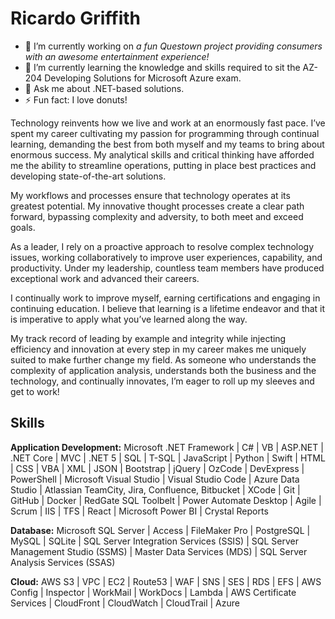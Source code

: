 # Ricardo Griffith

<!--
**lbrgriffith/lbrgriffith** is a ✨ _special_ ✨ repository because its `README.md` (this file) appears on your GitHub profile.

Here are some ideas to get you started:
-->
- 🔭 I’m currently working on <em>a fun Questown project providing consumers with an awesome entertainment experience!</em>
- 🌱 I’m currently learning  the knowledge and skills required to sit the AZ-204 Developing Solutions for Microsoft Azure exam.
- 💬 Ask me about .NET-based solutions.
- ⚡ Fun fact: I love donuts!

Technology reinvents how we live and work at an enormously fast pace. I’ve spent my career cultivating my passion for programming through continual learning, demanding the best from both myself and my teams to bring about enormous success. My analytical skills and critical thinking have afforded me the ability to streamline operations, putting in place best practices and developing state-of-the-art solutions.

My workflows and processes ensure that technology operates at its greatest potential. My innovative thought processes create a clear path forward, bypassing complexity and adversity, to both meet and exceed goals.

As a leader, I rely on a proactive approach to resolve complex technology issues, working collaboratively to improve user experiences, capability, and productivity. Under my leadership, countless team members have produced exceptional work and advanced their careers.

I continually work to improve myself, earning certifications and engaging in continuing education. I believe that learning is a lifetime endeavor and that it is imperative to apply what you’ve learned along the way.

My track record of leading by example and integrity while injecting efficiency and innovation at every step in my career makes me uniquely suited to make further change my field. As someone who understands the complexity of application analysis, understands both the business and the technology, and continually innovates, I’m eager to roll up my sleeves and get to work!

## Skills
**Application Development:** Microsoft .NET Framework | C# | VB | ASP.NET | .NET Core | MVC | .NET 5 | SQL | T-SQL | JavaScript | Python | Swift | HTML | CSS | VBA | XML | JSON | Bootstrap | jQuery | OzCode | DevExpress | PowerShell | Microsoft Visual Studio | Visual Studio Code | Azure Data Studio | Atlassian TeamCity, Jira, Confluence, Bitbucket | XCode | Git | GitHub | Docker | RedGate SQL Toolbelt | Power Automate Desktop | Agile | Scrum | IIS | TFS | React | Microsoft Power BI | Crystal Reports 

**Database:** Microsoft SQL Server | Access | FileMaker Pro | PostgreSQL | MySQL | SQLite | SQL Server Integration Services (SSIS) | SQL Server Management Studio (SSMS) | Master Data Services (MDS) | SQL Server Analysis Services (SSAS)

**Cloud:** AWS S3 | VPC | EC2 | Route53 | WAF | SNS | SES | RDS | EFS | AWS Config | Inspector | WorkMail | WorkDocs | Lambda | AWS Certificate Services | CloudFront | CloudWatch | CloudTrail | Azure
